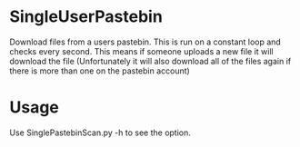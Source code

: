 # SingleUserPastebin
Download files from a users pastebin. This is run on a constant loop and checks every second. This means if someone uploads a new file it will download the file (Unfortunately it will also download all of the files again if there is more than one on the pastebin account)

# Usage
Use SinglePastebinScan.py -h to see the option.
